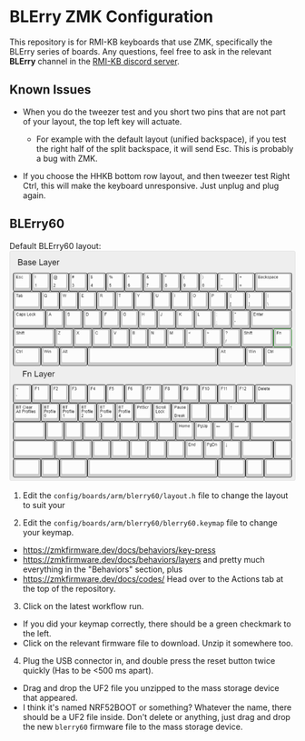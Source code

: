 # BLErry ZMK Configuration

This repository is for RMI-KB keyboards that use ZMK, specifically the BLErry series of boards. Any questions, feel free to ask in the relevant **BLErry** channel in the [RMI-KB discord server](https://discord.gg/hXcpWvg5zB).

## Known Issues

- When you do the tweezer test and you short two pins that are not part of your layout, the top left key will actuate.

    - For example with the default layout (unified backspace), if you test the right half of the split backspace, it will send Esc. This is probably a bug with ZMK.

- If you choose the HHKB bottom row layout, and then tweezer test Right Ctrl, this will make the keyboard unresponsive. Just unplug and plug again.

## BLErry60

Default BLErry60 layout:
![Default BLErry60 layout](images/blerry60-default.png)

1. Edit the `config/boards/arm/blerry60/layout.h` file to change the layout to suit your 

2. Edit the `config/boards/arm/blerry60/blerry60.keymap` file to change your keymap.
- https://zmkfirmware.dev/docs/behaviors/key-press
- https://zmkfirmware.dev/docs/behaviors/layers
and pretty much everything in the "Behaviors" section, plus
- https://zmkfirmware.dev/docs/codes/
Head over to the Actions tab at the top of the repository.

3. Click on the latest workflow run.

- If you did your keymap correctly, there should be a green checkmark to the left.
- Click on the relevant firmware file to download. Unzip it somewhere too.

4. Plug the USB connector in, and double press the reset button twice quickly (Has to be <500 ms apart).

- Drag and drop the UF2 file you unzipped to the mass storage device that appeared.
- I think it's named NRF52BOOT or something? Whatever the name, there should be a UF2 file inside. Don't delete or anything, just drag and drop the new `blerry60` firmware file to the mass storage device.